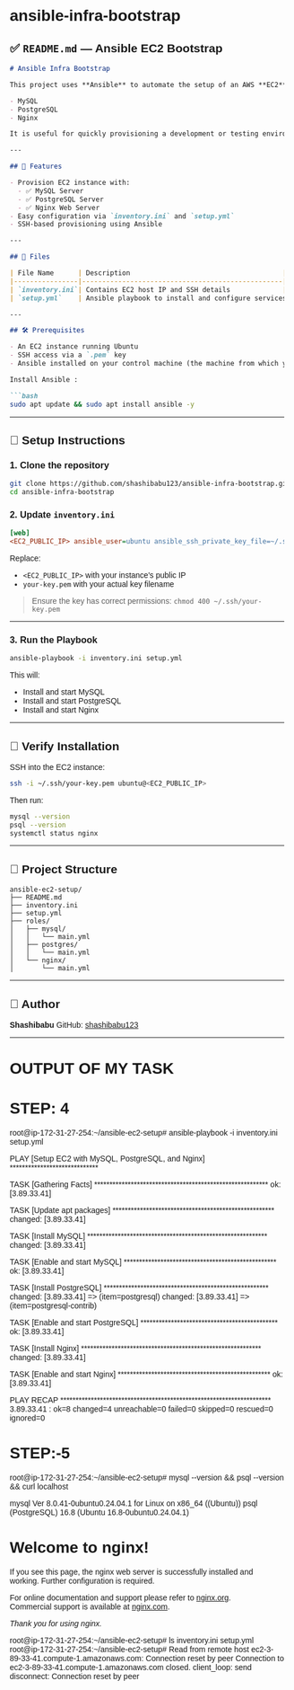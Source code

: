 # ansible-infra-bootstrap


## ✅ `README.md` — Ansible EC2 Bootstrap

````markdown
# Ansible Infra Bootstrap

This project uses **Ansible** to automate the setup of an AWS **EC2** instance with the following services:

- MySQL
- PostgreSQL
- Nginx

It is useful for quickly provisioning a development or testing environment on a fresh Ubuntu-based EC2 instance.

---

## 🚀 Features

- Provision EC2 instance with:
  - ✅ MySQL Server
  - ✅ PostgreSQL Server
  - ✅ Nginx Web Server
- Easy configuration via `inventory.ini` and `setup.yml`
- SSH-based provisioning using Ansible

---

## 🧾 Files

| File Name      | Description                                      |
|----------------|--------------------------------------------------|
| `inventory.ini`| Contains EC2 host IP and SSH details             |
| `setup.yml`    | Ansible playbook to install and configure services|

---

## 🛠️ Prerequisites

- An EC2 instance running Ubuntu 
- SSH access via a `.pem` key
- Ansible installed on your control machine (the machine from which you run Ansible)

Install Ansible :

```bash
sudo apt update && sudo apt install ansible -y
````

---

## 🧩 Setup Instructions

### 1. Clone the repository

```bash
git clone https://github.com/shashibabu123/ansible-infra-bootstrap.git
cd ansible-infra-bootstrap
```

### 2. Update `inventory.ini`

```ini
[web]
<EC2_PUBLIC_IP> ansible_user=ubuntu ansible_ssh_private_key_file=~/.ssh/your-key.pem
```

Replace:

* `<EC2_PUBLIC_IP>` with your instance's public IP
* `your-key.pem` with your actual key filename

> Ensure the key has correct permissions:
> `chmod 400 ~/.ssh/your-key.pem`

---

### 3. Run the Playbook

```bash
ansible-playbook -i inventory.ini setup.yml
```

This will:

* Install and start MySQL
* Install and start PostgreSQL
* Install and start Nginx

---

## 🧪 Verify Installation

SSH into the EC2 instance:

```bash
ssh -i ~/.ssh/your-key.pem ubuntu@<EC2_PUBLIC_IP>
```

Then run:

```bash
mysql --version
psql --version
systemctl status nginx
```

---

## 📂 Project Structure

```
ansible-ec2-setup/
├── README.md
├── inventory.ini
├── setup.yml
├── roles/
│   ├── mysql/
│   │   └── main.yml
│   ├── postgres/
│   │   └── main.yml
│   └── nginx/
│       └── main.yml

```

---

## 🙌 Author

**Shashibabu**
GitHub: [shashibabu123](https://github.com/shashibabu123)

---




# OUTPUT OF MY TASK
# STEP: 4
root@ip-172-31-27-254:~/ansible-ec2-setup# ansible-playbook -i inventory.ini setup.yml

PLAY [Setup EC2 with MySQL, PostgreSQL, and Nginx] *****************************

TASK [Gathering Facts] *********************************************************
ok: [3.89.33.41]

TASK [Update apt packages] *****************************************************
changed: [3.89.33.41]

TASK [Install MySQL] ***********************************************************
changed: [3.89.33.41]

TASK [Enable and start MySQL] **************************************************
ok: [3.89.33.41]

TASK [Install PostgreSQL] ******************************************************
changed: [3.89.33.41] => (item=postgresql)
changed: [3.89.33.41] => (item=postgresql-contrib)

TASK [Enable and start PostgreSQL] *********************************************
ok: [3.89.33.41]

TASK [Install Nginx] ***********************************************************
changed: [3.89.33.41]

TASK [Enable and start Nginx] **************************************************
ok: [3.89.33.41]

PLAY RECAP *********************************************************************
3.89.33.41                 : ok=8    changed=4    unreachable=0    failed=0    skipped=0    rescued=0    ignored=0

# STEP:-5
root@ip-172-31-27-254:~/ansible-ec2-setup# mysql --version && psql --version && curl localhost     

mysql  Ver 8.0.41-0ubuntu0.24.04.1 for Linux on x86_64 ((Ubuntu))
psql (PostgreSQL) 16.8 (Ubuntu 16.8-0ubuntu0.24.04.1)
<!DOCTYPE html>
<html>
<head>
<title>Welcome to nginx!</title>
<style>
html { color-scheme: light dark; }
body { width: 35em; margin: 0 auto;
font-family: Tahoma, Verdana, Arial, sans-serif; }
</style>
</head>
<body>
<h1>Welcome to nginx!</h1>
<p>If you see this page, the nginx web server is successfully installed and
working. Further configuration is required.</p>

<p>For online documentation and support please refer to
<a href="http://nginx.org/">nginx.org</a>.<br/>
Commercial support is available at
<a href="http://nginx.com/">nginx.com</a>.</p>

<p><em>Thank you for using nginx.</em></p>
</body>
</html>
root@ip-172-31-27-254:~/ansible-ec2-setup# ls
inventory.ini  setup.yml
root@ip-172-31-27-254:~/ansible-ec2-setup# Read from remote host ec2-3-89-33-41.compute-1.amazonaws.com: Connection reset by peer
Connection to ec2-3-89-33-41.compute-1.amazonaws.com closed.
client_loop: send disconnect: Connection reset by peer
